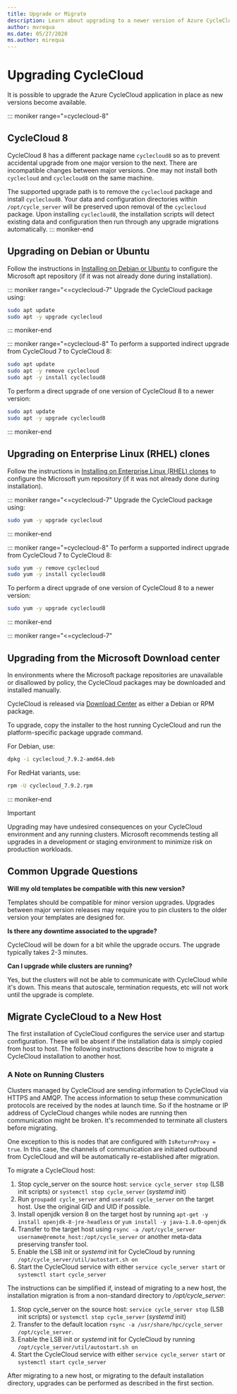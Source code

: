 ```yaml
---
title: Upgrade or Migrate
description: Learn about upgrading to a newer version of Azure CycleCloud or migrating to a new host. You can upgrade in place as new versions become available.
author: mvrequa
ms.date: 05/27/2020
ms.author: mirequa
---
```


# Upgrading CycleCloud

It is possible to upgrade the Azure CycleCloud application in place as new versions become available.

::: moniker range="=cyclecloud-8"

## CycleCloud 8

CycleCloud 8 has a different package name `cyclecloud8` so as to prevent accidental upgrade from one major version to the next. There are incompatible changes between major versions. One may not install both `cyclecloud` and `cyclecloud8` on the same machine.

The supported upgrade path is to remove the `cyclecloud` package and install `cyclecloud8`. Your data and configuration directories within `/opt/cycle_server` will be preserved upon removal of the `cyclecloud` package. Upon installing `cyclecloud8`, the installation scripts will detect existing data and configuration then run through any upgrade migrations automatically.
::: moniker-end

## Upgrading on Debian or Ubuntu

Follow the instructions in [Installing on Debian or Ubuntu](./install-manual.md#installing-on-debian-or-ubuntu) to configure the Microsoft apt repository (if it was not already done during installation).

::: moniker range="<=cyclecloud-7"
Upgrade the CycleCloud package using:

```bash
sudo apt update
sudo apt -y upgrade cyclecloud
```
::: moniker-end

::: moniker range="=cyclecloud-8"
To perform a supported indirect upgrade from CycleCloud 7 to CycleCloud 8:

```bash
sudo apt update
sudo apt -y remove cyclecloud
sudo apt -y install cyclecloud8
```

To perform a direct upgrade of one version of CycleCloud 8 to a newer version:
```bash
sudo apt update
sudo apt -y upgrade cyclecloud8
```
::: moniker-end

## Upgrading on Enterprise Linux (RHEL) clones

Follow the instructions in [Installing on Enterprise Linux (RHEL) clones](./install-manual.md#installing-on-enterprise-linux-rhel-clones) to configure the Microsoft yum repository (if it was not already done during installation).

::: moniker range="<=cyclecloud-7"
Upgrade the CycleCloud package using:

```bash
sudo yum -y upgrade cyclecloud
```
::: moniker-end

::: moniker range="=cyclecloud-8"
To perform a supported indirect upgrade from CycleCloud 7 to CycleCloud 8:

```bash
sudo yum -y remove cyclecloud
sudo yum -y install cyclecloud8
```

To perform a direct upgrade of one version of CycleCloud 8 to a newer version:
```bash
sudo yum -y upgrade cyclecloud8
```
::: moniker-end

::: moniker range="<=cyclecloud-7"
## Upgrading from the Microsoft Download center

In environments where the Microsoft package repositories are unavailable or disallowed by policy, the CycleCloud packages may be downloaded and installed manually.  

CycleCloud is released via [Download Center](https://www.microsoft.com/download/details.aspx?id=57182) as either a Debian or RPM package.

To upgrade, copy the installer to the host running CycleCloud and run the platform-specific package upgrade command.

For Debian, use:

```bash
dpkg -i cyclecloud_7.9.2-amd64.deb
```

For RedHat variants, use:

```bash
rpm -U cyclecloud_7.9.2.rpm
```
::: moniker-end

> [!IMPORTANT]
> Upgrading may have undesired consequences on your CycleCloud environment and any running clusters. Microsoft recommends testing all upgrades in a development or staging environment to minimize risk on production workloads.

## Common Upgrade Questions

**Will my old templates be compatible with this new version?**

Templates should be compatible for minor version upgrades. Upgrades between major version releases may require you to pin clusters to the older version your templates are designed for.

**Is there any downtime associated to the upgrade?**

CycleCloud will be down for a bit while the upgrade occurs. The upgrade typically takes 2-3 minutes.

**Can I upgrade while clusters are running?**

Yes, but the clusters will not be able to communicate with CycleCloud while it's down. This means that autoscale, termination requests, etc will not work until the upgrade is complete.

## Migrate CycleCloud to a New Host

The first installation of CycleCloud configures the service user and startup configuration. These will be absent if the installation data is simply
copied from host to host. The following instructions describe how to migrate a CycleCloud installation to another host.

### A Note on Running Clusters

Clusters managed by CycleCloud are sending information to CycleCloud via HTTPS and AMQP. The access information to setup these communication protocols are received by the nodes at launch time. So if the hostname or IP address of CycleCloud changes while nodes are running then communication might be broken. It's recommended to terminate all clusters before migrating.

One exception to this is nodes that are configured with `IsReturnProxy = true`. In this case, the channels of communication are initiated outbound from CycleCloud and will be automatically re-established after migration.

To migrate a CycleCloud host:

1. Stop cycle_server on the source host: `service cycle_server stop` (LSB init scripts) or `systemctl stop cycle_server` (*systemd* init)
2. Run `groupadd cycle_server` and `useradd cycle_server` on the target host. Use the original GID and UID if possible.
3. Install openjdk version 8 on the target host by running `apt-get -y install openjdk-8-jre-headless` or `yum install -y java-1.8.0-openjdk`
4. Transfer to the target host using `rsync -a /opt/cycle_server username@remote_host:/opt/cycle_server` or another meta-data preserving transfer tool.
5. Enable the LSB init or *systemd* init for CycleCloud by running `/opt/cycle_server/util/autostart.sh on`
6. Start the CycleCloud service with either `service cycle_server start` or `systemctl start cycle_server`

The instructions can be simplified if, instead of migrating to a new host, the installation migration is from a non-standard directory to _/opt/cycle_server_:

1. Stop cycle_server on the source host: `service cycle_server stop` (LSB init scripts) or `systemctl stop cycle_server` (*systemd* init)
2. Transfer to the default location `rsync -a /usr/share/hpc/cycle_server /opt/cycle_server`.
3. Enable the LSB init or *systemd* init for CycleCloud by running `/opt/cycle_server/util/autostart.sh on`
4. Start the CycleCloud service with either `service cycle_server start` or `systemctl start cycle_server`

After migrating to a new host, or migrating to the default installation directory, upgrades can be performed as described in the first section.
